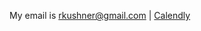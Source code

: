 My email is [rkushner@gmail.com](mailto:rtkushner@gmail.com) | [Calendly](https://calendly.com/rxz/)
